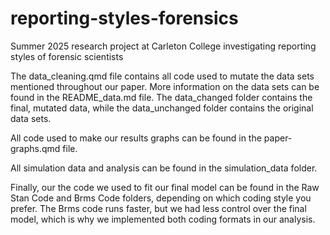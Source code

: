 # reporting-styles-forensics

Summer 2025 research project at Carleton College investigating reporting styles of forensic scientists

The data_cleaning.qmd file contains all code used to mutate the data sets mentioned throughout our paper. More information on the data sets can be found in the README_data.md file. The data_changed folder contains the final, mutated data, while the data_unchanged folder contains the original data sets.

All code used to make our results graphs can be found in the paper-graphs.qmd file.

All simulation data and analysis can be found in the simulation_data folder.

Finally, our the code we used to fit our final model can be found in the Raw Stan Code and Brms Code folders, depending on which coding style you prefer. The Brms code runs faster, but we had less control over the final model, which is why we implemented both coding formats in our analysis.

